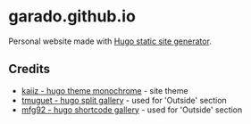 # garado.github.io

Personal website made with [Hugo static site generator](https://gohugo.io/).

## Credits
- [kaiiz - hugo theme monochrome](https://github.com/kaiiiz/hugo-theme-monochrome) - site theme
- [tmuguet - hugo split gallery](https://gitlab.com/tmuguet/hugo-split-gallery) - used for 'Outside' section
- [mfg92 - hugo shortcode gallery](https://github.com/mfg92/hugo-shortcode-gallery) - used for 'Outside' section
